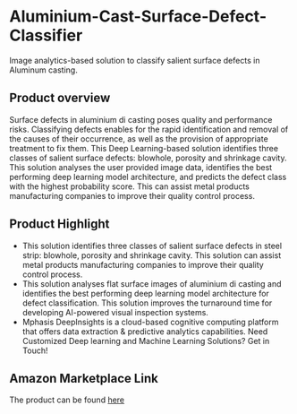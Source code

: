 # Aluminium-Cast-Surface-Defect-Classifier
Image analytics-based solution to classify salient surface defects in Aluminum casting.

## Product overview
Surface defects in aluminium di casting poses quality and performance risks. Classifying defects enables for the rapid identification and removal of the causes of their occurrence, as well as the provision of appropriate treatment to fix them. This Deep Learning-based solution identifies three classes of salient surface defects: blowhole, porosity and shrinkage cavity. This solution analyses the user provided image data, identifies the best performing deep learning model architecture, and predicts the defect class with the highest probability score. This can assist metal products manufacturing companies to improve their quality control process.

## Product Highlight 
* This solution identifies three classes of salient surface defects in steel strip: blowhole, porosity and shrinkage cavity. This solution can assist metal products manufacturing companies to improve their quality control process.
* This solution analyses flat surface images of aluminium di casting and identifies the best performing deep learning model architecture for defect classification. This solution improves the turnaround time for developing AI-powered visual inspection systems.
* Mphasis DeepInsights is a cloud-based cognitive computing platform that offers data extraction & predictive analytics capabilities. Need Customized Deep learning and Machine Learning Solutions? Get in Touch!

## Amazon Marketplace Link
The product can be found [here]()
